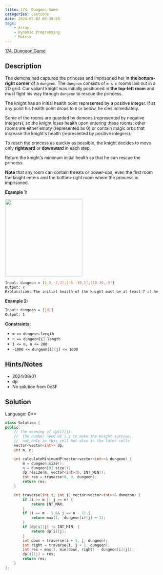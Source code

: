 ```yaml
---
title: 174. Dungeon Game
categories: Leetcode
date: 2024-08-02 00:39:20
tags:
    - Array
    - Dynamic Programming
    - Matrix
---
```


[174. Dungeon Game](https://leetcode.com/problems/dungeon-game/description/)

## Description

The demons had captured the princess and imprisoned her in **the bottom-right corner**  of a `dungeon`. The `dungeon` consists of `m x n` rooms laid out in a 2D grid. Our valiant knight was initially positioned in **the top-left room**  and must fight his way through `dungeon` to rescue the princess.

The knight has an initial health point represented by a positive integer. If at any point his health point drops to `0` or below, he dies immediately.

Some of the rooms are guarded by demons (represented by negative integers), so the knight loses health upon entering these rooms; other rooms are either empty (represented as 0) or contain magic orbs that increase the knight's health (represented by positive integers).

To reach the princess as quickly as possible, the knight decides to move only **rightward**  or **downward**  in each step.

Return the knight's minimum initial health so that he can rescue the princess.

**Note**  that any room can contain threats or power-ups, even the first room the knight enters and the bottom-right room where the princess is imprisoned.

**Example 1:**

<img alt="" src="https://assets.leetcode.com/uploads/2021/03/13/dungeon-grid-1.jpg" style="width: 253px; height: 253px;">

```bash
Input: dungeon = [[-2,-3,3],[-5,-10,1],[10,30,-5]]
Output: 7
Explanation: The initial health of the knight must be at least 7 if he follows the optimal path: RIGHT-> RIGHT -> DOWN -> DOWN.
```

**Example 2:**

```bash
Input: dungeon = [[0]]
Output: 1
```

**Constraints:**

- `m == dungeon.length`
- `n == dungeon[i].length`
- `1 <= m, n <= 200`
- `-1000 <= dungeon[i][j] <= 1000`

## Hints/Notes

- 2024/08/01
- dp
- No solution from 0x3F

## Solution

Language: **C++**

```C++
class Solution {
public:
    // the meaning of dp[i][j]:
    //  the number need at i,j to make the knight survive,
    //  not only in this cell but also in the later cells
    vector<vector<int>> dp;
    int m, n;

    int calculateMinimumHP(vector<vector<int>>& dungeon) {
        m = dungeon.size();
        n = dungeon[0].size();
        dp.resize(m, vector<int>(n, INT_MIN));
        int res = traverse(0, 0, dungeon);
        return res;
    }

    int traverse(int i, int j, vector<vector<int>>& dungeon) {
        if (i >= m || j >= n) {
            return INT_MAX;
        }
        if (i == m - 1 && j == n - 1) {
            return max(1, -dungeon[i][j] + 1);
        }
        if (dp[i][j] != INT_MIN) {
            return dp[i][j];
        }
        int down = traverse(i + 1, j, dungeon);
        int right = traverse(i, j + 1, dungeon);
        int res = max(1, min(down, right) - dungeon[i][j]);
        dp[i][j] = res;
        return res;
    }
};
```
